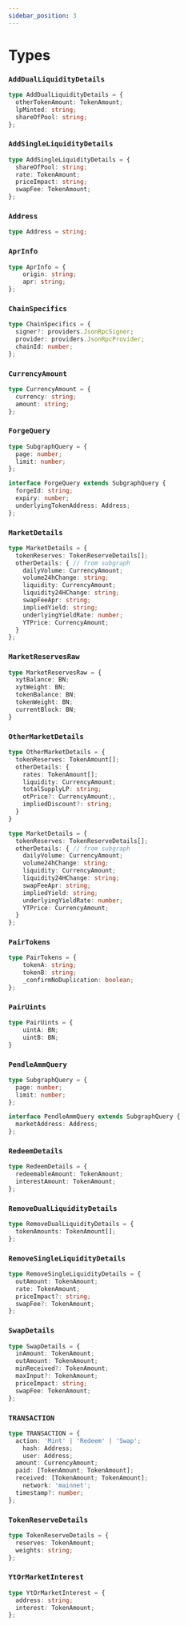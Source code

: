 ```yaml
---
sidebar_position: 3
---
```


# Types


### `AddDualLiquidityDetails`

```ts
type AddDualLiquidityDetails = {
  otherTokenAmount: TokenAmount;
  lpMinted: string;
  shareOfPool: string;
};
```

### `AddSingleLiquidityDetails`

```ts
type AddSingleLiquidityDetails = {
  shareOfPool: string;
  rate: TokenAmount;
  priceImpact: string;
  swapFee: TokenAmount;
};
```

### `Address`

```ts
type Address = string;
```

### `AprInfo`

```ts
type AprInfo = {
	origin: string;
	apr: string;
};
```

### `ChainSpecifics`

```ts
type ChainSpecifics = {
  signer?: providers.JsonRpcSigner;
  provider: providers.JsonRpcProvider;
  chainId: number;
};
```

### `CurrencyAmount`

```ts
type CurrencyAmount = {
  currency: string;
  amount: string;
};
```

### `ForgeQuery`

```ts
type SubgraphQuery = {
  page: number;
  limit: number;
};

interface ForgeQuery extends SubgraphQuery {
  forgeId: string;
  expiry: number;
  underlyingTokenAddress: Address;
};
```

### `MarketDetails`

```ts
type MarketDetails = {
  tokenReserves: TokenReserveDetails[];
  otherDetails: { // from subgraph
    dailyVolume: CurrencyAmount;
    volume24hChange: string;
    liquidity: CurrencyAmount;
    liquidity24HChange: string;
    swapFeeApr: string;
    impliedYield: string;
    underlyingYieldRate: number;
    YTPrice: CurrencyAmount;
  }
};
```

### `MarketReservesRaw`

```ts
type MarketReservesRaw = {
  xytBalance: BN;
  xytWeight: BN;
  tokenBalance: BN;
  tokenWeight: BN;
  currentBlock: BN;
}
```

### `OtherMarketDetails`

```ts
type OtherMarketDetails = {
  tokenReserves: TokenAmount[];
  otherDetails: {
    rates: TokenAmount[];
    liquidity: CurrencyAmount;
    totalSupplyLP: string;
    otPrice?: CurrencyAmount;,
    impliedDiscount?: string;
  }
}
```

```ts
type MarketDetails = {
  tokenReserves: TokenReserveDetails[];
  otherDetails: { // from subgraph
    dailyVolume: CurrencyAmount;
    volume24hChange: string;
    liquidity: CurrencyAmount;
    liquidity24HChange: string;
    swapFeeApr: string;
    impliedYield: string;
    underlyingYieldRate: number;
    YTPrice: CurrencyAmount;
  }
};
```

### `PairTokens`

```ts
type PairTokens = { 
	tokenA: string; 
	tokenB: string;
	_confirmNoDuplication: boolean;
};
```

### `PairUints`

```ts
type PairUints = {
	uintA: BN;
	uintB: BN;
}
```

### `PendleAmmQuery`

```ts
type SubgraphQuery = {
  page: number;
  limit: number;
};

interface PendleAmmQuery extends SubgraphQuery {
  marketAddress: Address;
};
```

### `RedeemDetails`

```ts
type RedeemDetails = {
  redeemableAmount: TokenAmount;
  interestAmount: TokenAmount;
};
```

### `RemoveDualLiquidityDetails`

```ts
type RemoveDualLiquidityDetails = {
  tokenAmounts: TokenAmount[];
};
```

### `RemoveSingleLiquidityDetails`

```ts
type RemoveSingleLiquidityDetails = {
  outAmount: TokenAmount;
  rate: TokenAmount;
  priceImpact?: string;
  swapFee?: TokenAmount;
};
```

### `SwapDetails`

```ts
type SwapDetails = {
  inAmount: TokenAmount;
  outAmount: TokenAmount;
  minReceived?: TokenAmount;
  maxInput?: TokenAmount;
  priceImpact: string;
  swapFee: TokenAmount;
};
```

### `TRANSACTION`

```ts
type TRANSACTION = {
  action: 'Mint' | 'Redeem' | 'Swap';
	hash: Address;
	user: Address;
  amount: CurrencyAmount;
  paid: [TokenAmount; TokenAmount];
  received: [TokenAmount; TokenAmount];
	network: 'mainnet';
  timestamp?: number;
};
```

### `TokenReserveDetails`

```ts
type TokenReserveDetails = {
  reserves: TokenAmount;
  weights: string;
};
```

### `YtOrMarketInterest`

```ts
type YtOrMarketInterest = {
  address: string;
  interest: TokenAmount;
};
```
